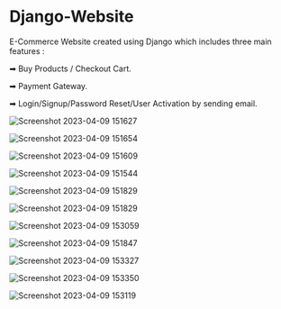 # Django-Website

 E-Commerce Website created using Django which includes three main features :
  
➡ Buy Products / Checkout Cart.


➡ Payment Gateway.


➡ Login/Signup/Password Reset/User Activation by sending email.


![Screenshot 2023-04-09 151627](https://user-images.githubusercontent.com/120780784/230769867-730fd146-3911-434d-b1f4-46db109a9651.png)



![Screenshot 2023-04-09 151654](https://user-images.githubusercontent.com/120780784/230769869-17b62659-c919-4f27-800f-72f05f3f352d.png)


![Screenshot 2023-04-09 151609](https://user-images.githubusercontent.com/120780784/230769871-ff89f627-3c0f-404d-a796-3681ae7df21b.png)


![Screenshot 2023-04-09 151544](https://user-images.githubusercontent.com/120780784/230769873-b1a8a9af-1947-415f-86e1-9de6a7b08e72.png)


![Screenshot 2023-04-09 151829](https://user-images.githubusercontent.com/120780784/230769877-7576d7a4-372f-4c1c-a9d8-319d3fd4d18e.png)



![Screenshot 2023-04-09 151829](https://user-images.githubusercontent.com/120780784/230769878-420aacd8-aef4-4b0d-8fc6-27cdc953bc1c.png)




![Screenshot 2023-04-09 153059](https://user-images.githubusercontent.com/120780784/230769879-3f7ca045-bac7-425e-981f-9b30f725689e.png)


![Screenshot 2023-04-09 151847](https://user-images.githubusercontent.com/120780784/230769882-d710fe97-e834-44fb-903b-36937ca268ef.png)


![Screenshot 2023-04-09 153327](https://user-images.githubusercontent.com/120780784/230769886-b9e408b6-c43e-4f9d-912d-4f9fdc0ba7ce.png)


![Screenshot 2023-04-09 153350](https://user-images.githubusercontent.com/120780784/230769888-b592a9a7-bd33-4f83-9dc4-d3bef1b7c7eb.png)


![Screenshot 2023-04-09 153119](https://user-images.githubusercontent.com/120780784/230769889-55a7c905-187e-424e-ad60-4c73d4975be3.png)
